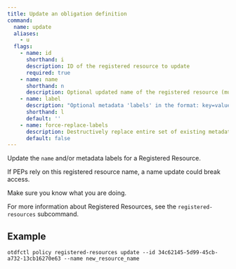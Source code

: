 ```yaml
---
title: Update an obligation definition
command:
  name: update
  aliases:
    - u
  flags:
    - name: id
      shorthand: i
      description: ID of the registered resource to update
      required: true
    - name: name
      shorthand: n
      description: Optional updated name of the registered resource (must be unique within Policy)
    - name: label
      description: "Optional metadata 'labels' in the format: key=value"
      shorthand: l
      default: ''
    - name: force-replace-labels
      description: Destructively replace entire set of existing metadata 'labels' with any provided to this command
      default: false
---
```


Update the `name` and/or metadata labels for a Registered Resource.

If PEPs rely on this registered resource name, a name update could break access.

Make sure you know what you are doing.

For more information about Registered Resources, see the `registered-resources` subcommand.

## Example

```shell
otdfctl policy registered-resources update --id 34c62145-5d99-45cb-a732-13cb16270e63 --name new_resource_name
```
